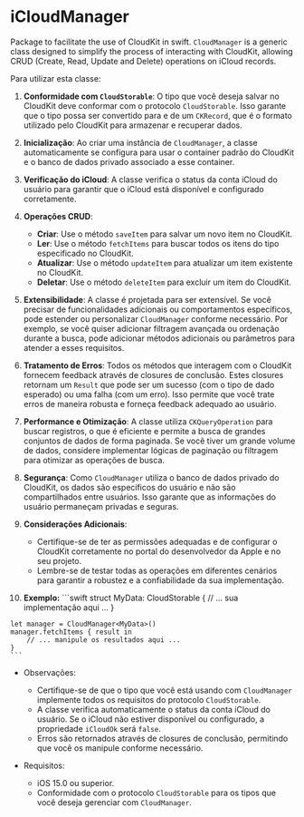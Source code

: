 # iCloudManager
Package to facilitate the use of CloudKit in swift. `CloudManager` is a generic class designed to simplify the process of interacting with CloudKit, allowing CRUD (Create, Read, Update and Delete) operations on iCloud records.

Para utilizar esta classe:

 1. **Conformidade com `CloudStorable`**:
    O tipo que você deseja salvar no CloudKit deve conformar com o protocolo `CloudStorable`. Isso garante que o tipo possa ser convertido para e de um `CKRecord`, que é o formato utilizado pelo CloudKit para armazenar e recuperar dados.

 2. **Inicialização**:
    Ao criar uma instância de `CloudManager`, a classe automaticamente se configura para usar o container padrão do CloudKit e o banco de dados privado associado a esse container.

 3. **Verificação do iCloud**:
    A classe verifica o status da conta iCloud do usuário para garantir que o iCloud está disponível e configurado corretamente.

 4. **Operações CRUD**:
    - **Criar**: Use o método `saveItem` para salvar um novo item no CloudKit.
    - **Ler**: Use o método `fetchItems` para buscar todos os itens do tipo especificado no CloudKit.
    - **Atualizar**: Use o método `updateItem` para atualizar um item existente no CloudKit.
    - **Deletar**: Use o método `deleteItem` para excluir um item do CloudKit.

 5. **Extensibilidade**:
    A classe é projetada para ser extensível. Se você precisar de funcionalidades adicionais ou comportamentos específicos, pode estender ou
     personalizar `CloudManager` conforme necessário. Por exemplo, se você quiser adicionar filtragem avançada ou ordenação durante a busca, pode adicionar métodos adicionais ou parâmetros para atender a esses requisitos.

 6. **Tratamento de Erros**:
     Todos os métodos que interagem com o CloudKit fornecem feedback através de closures de conclusão. Estes closures retornam um `Result` que pode ser um sucesso (com o tipo de dado esperado) ou uma falha (com um erro). Isso permite que você trate erros de maneira robusta e forneça feedback adequado ao usuário.

 7. **Performance e Otimização**:
     A classe utiliza `CKQueryOperation` para buscar registros, o que é eficiente e permite a busca de grandes conjuntos de dados de forma paginada. Se você tiver um grande volume de dados, considere implementar lógicas de paginação ou filtragem para otimizar as operações de busca.
 
 8. **Segurança**:
     Como `CloudManager` utiliza o banco de dados privado do CloudKit, os dados são específicos do usuário e não são compartilhados entre usuários. Isso garante que as informações do usuário permaneçam privadas e seguras.
 
 9. **Considerações Adicionais**:
     - Certifique-se de ter as permissões adequadas e de configurar o CloudKit corretamente no portal do desenvolvedor da Apple e no seu projeto.
     - Lembre-se de testar todas as operações em diferentes cenários para garantir a robustez e a confiabilidade da sua implementação.

 10. **Exemplo:**
    ```swift
    struct MyData: CloudStorable {
        // ... sua implementação aqui ...
    }

    let manager = CloudManager<MyData>()
    manager.fetchItems { result in
        // ... manipule os resultados aqui ...
    }
    ```

 - Observações:
    - Certifique-se de que o tipo que você está usando com `CloudManager` implemente todos os requisitos do protocolo `CloudStorable`.
    - A classe verifica automaticamente o status da conta iCloud do usuário. Se o iCloud não estiver disponível ou configurado, a propriedade `iCloudOk` será `false`.
    - Erros são retornados através de closures de conclusão, permitindo que você os manipule conforme necessário.

 - Requisitos:
    - iOS 15.0 ou superior.
    - Conformidade com o protocolo `CloudStorable` para os tipos que você deseja gerenciar com `CloudManager`.
